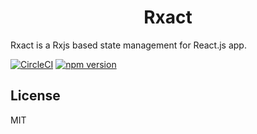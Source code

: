 <h1 align="center">Rxact</h1>

Rxact is a Rxjs based state management for React.js app.

[![CircleCI](https://circleci.com/gh/Darmody/rxact/tree/master.svg?style=svg)](https://circleci.com/gh/Darmody/rxact/tree/master)
[![npm version](https://img.shields.io/npm/v/rxact.svg?style=flat-square)](https://www.npmjs.com/package/rxact)

## License

MIT
